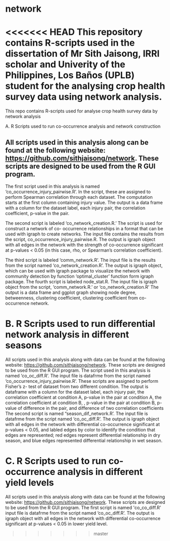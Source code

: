 # network
<<<<<<< HEAD
This repository contains R-scripts used in the dissertation of Mr Sith Jaisong,
IRRI scholar and Univerity of the Philippines, Los Baños (UPLB) student for the
analysing crop health survey data using network analysis.
=======
This repo contains R-scripts used for analyse crop health survey data by network analysis

A. R Scripts used to run co-occurrence analysis and network construction

## All scripts used in this analysis along can be found at the following website: https://github.com/sithjaisong/network. These scripts are designed to be used from the R GUI program.
The first script used in this analysis is named ‘co_occurrence_injury_pairwise.R’. In the script, these are assigned to perform Spearman correlation through each dataset. The computation starts at the first column containing injury value. The output is a data frame with a column for the dataset label, each injury pair, the correlation coefficient, p-value in the pair.

The second script is labeled ‘co_network_creation.R.’ The script is used for construct a network of co- occurrence relationships in a format that can be used with igraph to create networks. The input file contains the results from the script, co_occurrence_injury_pairwise.R. The output is igraph object with all edges in the network with the strength of co-occurrence significant at p-values < 0.05 (in this case, rho, or Spearman’s correlation coefficient).

The third script is labeled ‘comm_network.R’. The input file is the results from the script named ‘co_network_creation.R’. The output is igraph object, which can be used with igraph package to visualize the network with community detection by function ‘optimal_cluster’ function form igraph package.
The fourth script is labeled node_stat.R. The input file is igraph object from the script, ‘comm_network.R.’ or ‘co_network_creation.R’ The output is a data frame and ggplot graph showing node degree, betweenness, clustering coefficient, clustering coefficient from co-occurrence network. 

# B. R Scripts used to run differential network analysis in different seasons

All scripts used in this analysis along with data can be found at the following website: https://github.com/sithjaisong/network. These scripts are designed to be used from the R GUI program.
The script used in this analysis is named ‘co_oc_diff.R’. The input file is datafrme from the script named ‘co_occurrence_injury_pairwise.R’. These scripts are assigned to perform Fisher’s z- test of dataset from two different condition. The output is dataframe with a column for the dataset label, each injury pair, the correlation coefficient at condition A, p-value in the pair at condition A, the correlation coefficient at condition B, , p-value in the pair at condition B, p-value of difference in the pair, and difference of two correlation coefficients 
The second script is named “season_dif_network.R’. The input file is datafrme from the script named ‘co_oc_diff.R’. The output is igraph object with all edges in the network with differential co-occurrence significant at p-values < 0.05, and labled edges by color to identify the condition that edges are represented; red edges represent differential relationship in dry season, and blue edges represented differential relationship in wet season.

# C. R Scripts used to run co-occurrence analysis in different yield levels

All scripts used in this analysis along with data can be found at the following website: https://github.com/sithjaisong/network. These scripts are designed to be used from the R GUI program.
The first script is named 'co_co_diff.R' input file is datafrme from the script named ‘co_oc_diff.R’. The output is igraph object with all edges in the network with differential co-occurrence significant at p-values < 0.05 in lower yield level.
>>>>>>> master

